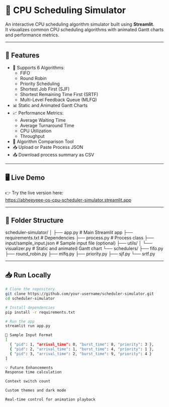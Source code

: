 # 🔧 CPU Scheduling Simulator

An interactive CPU scheduling algorithm simulator built using **Streamlit**.  
It visualizes common CPU scheduling algorithms with animated Gantt charts and performance metrics.

---

## 🚀 Features

- 🎯 Supports 6 Algorithms:
  - FIFO
  - Round Robin
  - Priority Scheduling
  - Shortest Job First (SJF)
  - Shortest Remaining Time First (SRTF)
  - Multi-Level Feedback Queue (MLFQ)
- 📊 Static and Animated Gantt Charts
- 📈 Performance Metrics:
  - Average Waiting Time
  - Average Turnaround Time
  - CPU Utilization
  - Throughput
- 🧠 Algorithm Comparison Tool
- 📥 Upload or Paste Process JSON
- 📤 Download process summary as CSV

---

## 🖥️ Live Demo

👉 Try the live version here:  
https://abheeyeee-os-cpu-scheduler-simulator.streamlit.app

---

## 📂 Folder Structure
scheduler-simulator/
│
├── app.py # Main Streamlit app
├── requirements.txt # Dependencies
├── process.py # Process class
├── input/sample_input.json # Sample input file (optional)
├── utils/
│ └── visualizer.py # Static and animated Gantt chart
└── schedulers/
├── fifo.py
├── round_robin.py
├── mlfq.py
├── priority.py
├── sjf.py
└── srtf.py


---

## 📥 Run Locally

```bash
# Clone the repository
git clone https://github.com/your-username/scheduler-simulator.git
cd scheduler-simulator

# Install dependencies
pip install -r requirements.txt

# Run the app
streamlit run app.py

🔧 Sample Input Format
[
  { "pid": 1, "arrival_time": 0, "burst_time": 8, "priority": 3 },
  { "pid": 2, "arrival_time": 1, "burst_time": 4, "priority": 1 },
  { "pid": 3, "arrival_time": 2, "burst_time": 9, "priority": 4 }
]

💡 Future Enhancements
Response time calculation

Context switch count

Custom themes and dark mode

Real-time control for animation playback
